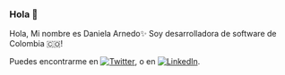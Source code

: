 ### Hola 👋

<!--
**darnedog12/darnedog12** is a ✨ _special_ ✨ repository because its `README.md` (this file) appears on your GitHub profile.

Here are some ideas to get you started:

- 🔭 I’m currently working on ...
- 🌱 I’m currently learning ...
- 👯 I’m looking to collaborate on ...
- 🤔 I’m looking for help with ...
- 💬 Ask me about ...
- 📫 How to reach me: ...
- 😄 Pronouns: ...
- ⚡ Fun fact: ...
-->

Hola, Mi nombre es Daniela Arnedo✨ Soy desarrolladora de software de Colombia 🇨🇴!

<!-- Actual text -->

Puedes encontrarme en [![Twitter][1.2]][1], o en [![LinkedIn][2.2]][2].

<!-- Icons -->

[1.2]: https://img.icons8.com/fluent-systems-filled/24/000000/twitter.png (twitter icon without padding)
[2.2]: https://img.icons8.com/fluent-systems-filled/24/000000/linkedin.png (LinkedIn icon without padding)

<!-- Links to your social media accounts -->

[1]: https://twitter.com/Danielaarnedog
[2]: https://www.linkedin.com/in/daniela-arnedo
